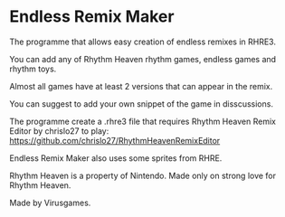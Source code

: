 # Endless Remix Maker
The programme that allows easy creation of endless remixes in RHRE3.

You can add any of Rhythm Heaven rhythm games, endless games and rhythm toys.

Almost all games have at least 2 versions that can appear in the remix.

You can suggest to add your own snippet of the game in disscussions.


The programme create a .rhre3 file that requires Rhythm Heaven Remix Editor by chrislo27 to play:
https://github.com/chrislo27/RhythmHeavenRemixEditor

Endless Remix Maker also uses some sprites from RHRE.


Rhythm Heaven is a property of Nintendo. Made only on strong love for Rhythm Heaven.

Made by Virusgames.
